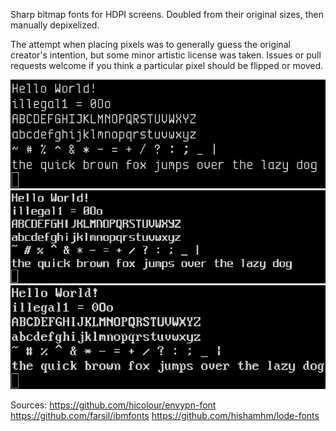 Sharp bitmap fonts for HDPI screens. Doubled from their original sizes, then manually depixelized.

The attempt when placing pixels was to generally guess the original creator's intention, but some minor artistic license was taken. Issues or pull requests welcome if you think a particular pixel should be flipped or moved.

![-ypn-envypn_b2hdpi-medium-r-normal--30-300-75-75-c-180-iso8859-1](envypn.png)
![-misc-lode_b2hdpi-medium-r-normal--30-300-75-75-c-160-iso10646-1](lode.png)
![-ibm-vga_b2hdpi-normal-r-normal--32-240-96-96-c-160-iso10646-1](vga.png)

Sources:
https://github.com/hicolour/envypn-font
https://github.com/farsil/ibmfonts
https://github.com/hishamhm/lode-fonts
